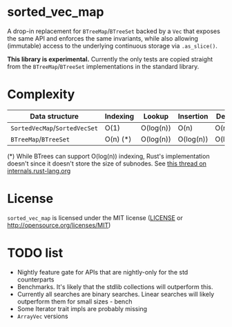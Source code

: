 # sorted_vec_map
A drop-in replacement for `BTreeMap`/`BTreeSet` backed by a `Vec` that exposes the same API and enforces the same invariants, while also allowing (immutable) access to the underlying continuous storage via `.as_slice()`.

**This library is experimental.**
Currently the only tests are copied straight from the `BTreeMap`/`BTreeSet` implementations in the standard library.

# Complexity

 Data structure               | Indexing | Lookup    | Insertion | Deletion  |
------------------------------|----------|-----------|-----------|-----------|
`SortedVecMap`/`SortedVecSet` | O(1)     | O(log(n)) | O(n)      | O(n)      |
`BTreeMap`/`BTreeSet`         | O(n) (*) | O(log(n)) | O(log(n)) | O(log(n)) |

(*) While BTrees can support O(log(n)) indexing, Rust's implementation doesn't since it doesn't store the size of subnodes. See [this thread on internals.rust-lang.org](https://internals.rust-lang.org/t/suggestion-btreemap-btreeset-o-log-n-n-th-element-access/9515)

# License

`sorted_vec_map` is licensed under the MIT license ([LICENSE](LICENSE) or http://opensource.org/licenses/MIT)

# TODO list
- Nightly feature gate for APIs that are nightly-only for the std counterparts
- Benchmarks. It's likely that the stdlib collections will outperform this.
- Currently all searches are binary searches. Linear searches will likely outperform them for small sizes - bench
- Some Iterator trait impls are probably missing
- `ArrayVec` versions
